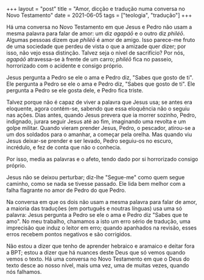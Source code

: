 +++
layout = "post"
title = "Amor, dicção e tradução numa conversa no Novo Testamento"
date = 2021-06-05
tags = ["teologia", "tradução"]
+++

Há uma conversa no Novo Testamento em que Jesus e Pedro não usam a mesma palavra para falar de amor: um diz *agapáō* e o outro diz *philéō*. Algumas pessoas dizem que *philéō* é amor de amigo. Isso parece-me fruto de uma sociedade que perdeu de vista o que a amizade quer dizer; por isso, não vejo essa distinção. Talvez seja o nível de sacrifício? Por nós, *agapáō* atravessa-se à frente de um carro; *philéō* fica no passeio, horrorizado com o acidente e consigo próprio.

Jesus pergunta a Pedro se ele o ama e Pedro diz, "Sabes que gosto de ti". Ele pergunta a Pedro se ele o ama e Pedro diz, "Sabes que gosto de ti". Ele pergunta a Pedro se ele gosta dele, e Pedro fica triste.

Talvez porque não é capaz de viver a palavra que Jesus usa; se antes era eloquente, agora contém-se, sabendo que essa eloquência não o seguiu nas ações. Dias antes, quando Jesus prevera que ia morrer sozinho, Pedro, indignado, jurara seguir Jesus até ao fim, imaginando uma revolta e um golpe militar. Quando vieram prender Jesus, Pedro, o pescador, atirou-se a um dos soldados para o amanhar, a começar pela orelha. Mas quando viu Jesus deixar-se prender e ser levado, Pedro seguiu-os no escuro, incrédulo, e fez de conta que não o conhecia.

Por isso, media as palavras e o afeto, tendo dado por si horrorizado consigo próprio.

Jesus não se deixou perturbar; diz-lhe "Segue-me" como quem segue caminho, como se nada se tivesse passado. Ele lida bem melhor com a falha flagrante no amor de Pedro do que Pedro.

Na conversa em que os dois não usam a mesma palavra para falar de amor, a maioria das traduções (em português e noutras línguas) usa uma só palavra: Jesus pergunta a Pedro se ele o ama e Pedro diz "Sabes que te amo". No meu trabalho, chamamos a isto um erro sério de tradução, uma imprecisão que induz o leitor em erro; quando apanhados na revisão, esses erros recebem pontos negativos e são corrigidos.

Não estou a dizer que tenho de aprender hebraico e aramaico e deitar fora a BPT; estou a dizer que há nuances deste Deus que só vemos quando vemos o texto. Há uma conversa no Novo Testamento em que o Deus do texto desce ao nosso nível, mais uma vez, uma de muitas vezes, quando nós falhamos.
